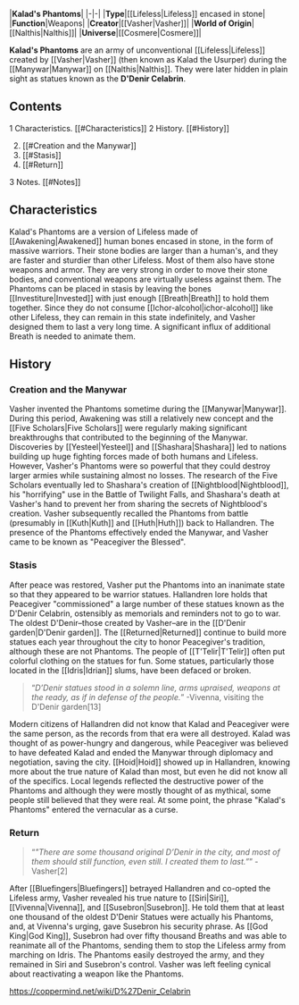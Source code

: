 |**Kalad's Phantoms**|
|-|-|
|**Type**|[[Lifeless\|Lifeless]] encased in stone|
|**Function**|Weapons|
|**Creator**|[[Vasher\|Vasher]]|
|**World of Origin**|[[Nalthis\|Nalthis]]|
|**Universe**|[[Cosmere\|Cosmere]]|

**Kalad's Phantoms** are an army of unconventional [[Lifeless\|Lifeless]] created by [[Vasher\|Vasher]] (then known as Kalad the Usurper) during the [[Manywar\|Manywar]] on [[Nalthis\|Nalthis]]. They were later hidden in plain sight as statues known as the **D'Denir Celabrin**.

## Contents

1 Characteristics. [[#Characteristics]] 
2 History. [[#History]] 

2. [[#Creation and the Manywar]] 
2. [[#Stasis]] 
2. [[#Return]] 


3 Notes. [[#Notes]] 


## Characteristics
Kalad's Phantoms are a version of Lifeless made of [[Awakening\|Awakened]] human bones encased in stone, in the form of massive warriors. Their stone bodies are larger than a human's, and they are faster and sturdier than other Lifeless. Most of them also have stone weapons and armor. They are very strong in order to move their stone bodies, and conventional weapons are virtually useless against them.
The Phantoms can be placed in stasis by leaving the bones [[Investiture\|Invested]] with just enough [[Breath\|Breath]] to hold them together. Since they do not consume [[Ichor-alcohol\|ichor-alcohol]] like other Lifeless, they can remain in this state indefinitely, and Vasher designed them to last a very long time. A significant influx of additional Breath is needed to animate them.

## History
### Creation and the Manywar
Vasher invented the Phantoms sometime during the [[Manywar\|Manywar]]. During this period, Awakening was still a relatively new concept and the [[Five Scholars\|Five Scholars]] were regularly making significant breakthroughs that contributed to the beginning of the Manywar. Discoveries by [[Yesteel\|Yesteel]] and [[Shashara\|Shashara]] led to nations building up huge fighting forces made of both humans and Lifeless. However, Vasher's Phantoms were so powerful that they could destroy larger armies while sustaining almost no losses.
The research of the Five Scholars eventually led to Shashara's creation of [[Nightblood\|Nightblood]], his "horrifying" use in the Battle of Twilight Falls, and Shashara's death at Vasher's hand to prevent her from sharing the secrets of Nightblood's creation. Vasher subsequently recalled the Phantoms from battle (presumably in [[Kuth\|Kuth]] and [[Huth\|Huth]]) back to Hallandren. The presence of the Phantoms effectively ended the Manywar, and Vasher came to be known as "Peacegiver the Blessed".

### Stasis
After peace was restored, Vasher put the Phantoms into an inanimate state so that they appeared to be warrior statues. Hallandren lore holds that Peacegiver "commissioned" a large number of these statues known as the D'Denir Celabrin, ostensibly as memorials and reminders not to go to war. The oldest D'Denir–those created by Vasher–are in the [[D'Denir garden\|D'Denir garden]]. The [[Returned\|Returned]] continue to build more statues each year throughout the city to honor Peacegiver's tradition, although these are not Phantoms. The people of [[T'Telir\|T'Telir]] often put colorful clothing on the statues for fun. Some statues, particularly those located in the [[Idris\|Idrian]] slums, have been defaced or broken.

>“*D’Denir statues stood in a solemn line, arms upraised, weapons at the ready, as if in defense of the people.*”
\-Vivenna, visiting the D'Denir garden[13]


Modern citizens of Hallandren did not know that Kalad and Peacegiver were the same person, as the records from that era were all destroyed. Kalad was thought of as power-hungry and dangerous, while Peacegiver was believed to have defeated Kalad and ended the Manywar through diplomacy and negotiation, saving the city. [[Hoid\|Hoid]] showed up in Hallandren, knowing more about the true nature of Kalad than most, but even he did not know all of the specifics. Local legends reflected the destructive power of the Phantoms and although they were mostly thought of as mythical, some people still believed that they were real. At some point, the phrase "Kalad's Phantoms" entered the vernacular as a curse.

### Return
>“*"There are some thousand original D’Denir in the city, and most of them should still function, even still. I created them to last.”*”
\-Vasher[2]


After [[Bluefingers\|Bluefingers]] betrayed Hallandren and co-opted the Lifeless army, Vasher revealed his true nature to [[Siri\|Siri]], [[Vivenna\|Vivenna]], and [[Susebron\|Susebron]]. He told them that at least one thousand of the oldest D'Denir Statues were actually his Phantoms, and, at Vivenna's urging, gave Susebron his security phrase. As [[God King\|God King]], Susebron had over fifty thousand Breaths and was able to reanimate all of the Phantoms, sending them to stop the Lifeless army from marching on Idris. The Phantoms easily destroyed the army, and they remained in Siri and Susebron's control. Vasher was left feeling cynical about reactivating a weapon like the Phantoms.



https://coppermind.net/wiki/D%27Denir_Celabrin
